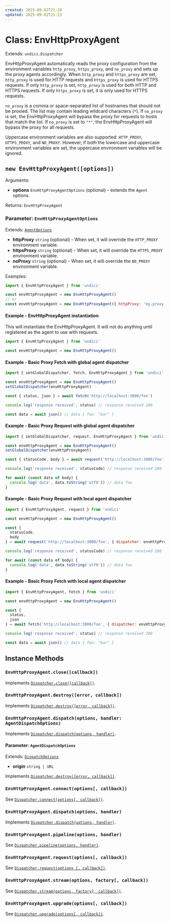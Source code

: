 ```yaml
---
created: 2025-09-02T21:20
updated: 2025-09-02T21:23
---
```

# Class: EnvHttpProxyAgent

Extends: `undici.Dispatcher`

EnvHttpProxyAgent automatically reads the proxy configuration from the environment variables `http_proxy`, `https_proxy`, and `no_proxy` and sets up the proxy agents accordingly. When `http_proxy` and `https_proxy` are set, `http_proxy` is used for HTTP requests and `https_proxy` is used for HTTPS requests. If only `http_proxy` is set, `http_proxy` is used for both HTTP and HTTPS requests. If only `https_proxy` is set, it is only used for HTTPS requests.

`no_proxy` is a comma or space-separated list of hostnames that should not be proxied. The list may contain leading wildcard characters (`*`). If `no_proxy` is set, the EnvHttpProxyAgent will bypass the proxy for requests to hosts that match the list. If `no_proxy` is set to `"*"`, the EnvHttpProxyAgent will bypass the proxy for all requests.

Uppercase environment variables are also supported: `HTTP_PROXY`, `HTTPS_PROXY`, and `NO_PROXY`. However, if both the lowercase and uppercase environment variables are set, the uppercase environment variables will be ignored.

## `new EnvHttpProxyAgent([options])`

Arguments:

* **options** `EnvHttpProxyAgentOptions` (optional) - extends the `Agent` options.

Returns: `EnvHttpProxyAgent`

### Parameter: `EnvHttpProxyAgentOptions`

Extends: [`AgentOptions`](/docs/docs/api/Agent.md#parameter-agentoptions)

* **httpProxy** `string` (optional) - When set, it will override the `HTTP_PROXY` environment variable.
* **httpsProxy** `string` (optional) - When set, it will override the `HTTPS_PROXY` environment variable.
* **noProxy** `string` (optional) - When set, it will override the `NO_PROXY` environment variable.

Examples:

```js
import { EnvHttpProxyAgent } from 'undici'

const envHttpProxyAgent = new EnvHttpProxyAgent()
// or
const envHttpProxyAgent = new EnvHttpProxyAgent({ httpProxy: 'my.proxy.server:8080', httpsProxy: 'my.proxy.server:8443', noProxy: 'localhost' })
```

#### Example - EnvHttpProxyAgent instantiation

This will instantiate the EnvHttpProxyAgent. It will not do anything until registered as the agent to use with requests.

```js
import { EnvHttpProxyAgent } from 'undici'

const envHttpProxyAgent = new EnvHttpProxyAgent()
```

#### Example - Basic Proxy Fetch with global agent dispatcher

```js
import { setGlobalDispatcher, fetch, EnvHttpProxyAgent } from 'undici'

const envHttpProxyAgent = new EnvHttpProxyAgent()
setGlobalDispatcher(envHttpProxyAgent)

const { status, json } = await fetch('http://localhost:3000/foo')

console.log('response received', status) // response received 200

const data = await json() // data { foo: "bar" }
```

#### Example - Basic Proxy Request with global agent dispatcher

```js
import { setGlobalDispatcher, request, EnvHttpProxyAgent } from 'undici'

const envHttpProxyAgent = new EnvHttpProxyAgent()
setGlobalDispatcher(envHttpProxyAgent)

const { statusCode, body } = await request('http://localhost:3000/foo')

console.log('response received', statusCode) // response received 200

for await (const data of body) {
  console.log('data', data.toString('utf8')) // data foo
}
```

#### Example - Basic Proxy Request with local agent dispatcher

```js
import { EnvHttpProxyAgent, request } from 'undici'

const envHttpProxyAgent = new EnvHttpProxyAgent()

const {
  statusCode,
  body
} = await request('http://localhost:3000/foo', { dispatcher: envHttpProxyAgent })

console.log('response received', statusCode) // response received 200

for await (const data of body) {
  console.log('data', data.toString('utf8')) // data foo
}
```

#### Example - Basic Proxy Fetch with local agent dispatcher

```js
import { EnvHttpProxyAgent, fetch } from 'undici'

const envHttpProxyAgent = new EnvHttpProxyAgent()

const {
  status,
  json
} = await fetch('http://localhost:3000/foo', { dispatcher: envHttpProxyAgent })

console.log('response received', status) // response received 200

const data = await json() // data { foo: "bar" }
```

## Instance Methods

### `EnvHttpProxyAgent.close([callback])`

Implements [`Dispatcher.close([callback])`](/docs/docs/api/Dispatcher.md#dispatcherclosecallback-promise).

### `EnvHttpProxyAgent.destroy([error, callback])`

Implements [`Dispatcher.destroy([error, callback])`](/docs/docs/api/Dispatcher.md#dispatcherdestroyerror-callback-promise).

### `EnvHttpProxyAgent.dispatch(options, handler: AgentDispatchOptions)`

Implements [`Dispatcher.dispatch(options, handler)`](/docs/docs/api/Dispatcher.md#dispatcherdispatchoptions-handler).

#### Parameter: `AgentDispatchOptions`

Extends: [`DispatchOptions`](/docs/docs/api/Dispatcher.md#parameter-dispatchoptions)

* **origin** `string | URL`

Implements [`Dispatcher.destroy([error, callback])`](/docs/docs/api/Dispatcher.md#dispatcherdestroyerror-callback-promise).

### `EnvHttpProxyAgent.connect(options[, callback])`

See [`Dispatcher.connect(options[, callback])`](/docs/docs/api/Dispatcher.md#dispatcherconnectoptions-callback).

### `EnvHttpProxyAgent.dispatch(options, handler)`

Implements [`Dispatcher.dispatch(options, handler)`](/docs/docs/api/Dispatcher.md#dispatcherdispatchoptions-handler).

### `EnvHttpProxyAgent.pipeline(options, handler)`

See [`Dispatcher.pipeline(options, handler)`](/docs/docs/api/Dispatcher.md#dispatcherpipelineoptions-handler).

### `EnvHttpProxyAgent.request(options[, callback])`

See [`Dispatcher.request(options [, callback])`](/docs/docs/api/Dispatcher.md#dispatcherrequestoptions-callback).

### `EnvHttpProxyAgent.stream(options, factory[, callback])`

See [`Dispatcher.stream(options, factory[, callback])`](/docs/docs/api/Dispatcher.md#dispatcherstreamoptions-factory-callback).

### `EnvHttpProxyAgent.upgrade(options[, callback])`

See [`Dispatcher.upgrade(options[, callback])`](/docs/docs/api/Dispatcher.md#dispatcherupgradeoptions-callback).

